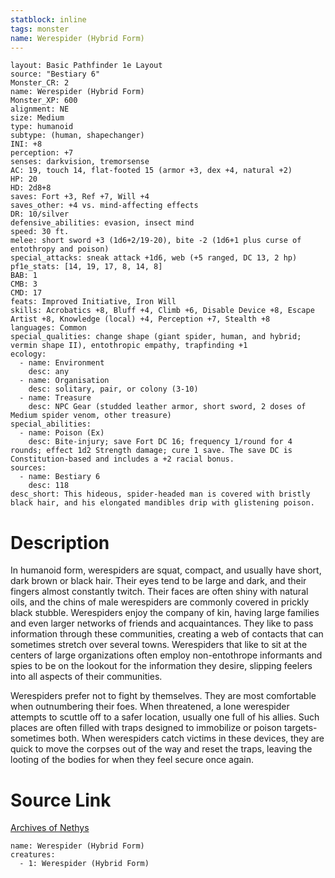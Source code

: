 ```yaml
---
statblock: inline
tags: monster
name: Werespider (Hybrid Form)
---
```

```statblock
layout: Basic Pathfinder 1e Layout
source: "Bestiary 6"
Monster_CR: 2
name: Werespider (Hybrid Form)
Monster_XP: 600
alignment: NE
size: Medium
type: humanoid
subtype: (human, shapechanger)
INI: +8
perception: +7
senses: darkvision, tremorsense
AC: 19, touch 14, flat-footed 15 (armor +3, dex +4, natural +2)
HP: 20
HD: 2d8+8
saves: Fort +3, Ref +7, Will +4
saves_other: +4 vs. mind-affecting effects
DR: 10/silver
defensive_abilities: evasion, insect mind
speed: 30 ft.
melee: short sword +3 (1d6+2/19-20), bite -2 (1d6+1 plus curse of entothropy and poison)
special_attacks: sneak attack +1d6, web (+5 ranged, DC 13, 2 hp)
pf1e_stats: [14, 19, 17, 8, 14, 8]
BAB: 1
CMB: 3
CMD: 17
feats: Improved Initiative, Iron Will
skills: Acrobatics +8, Bluff +4, Climb +6, Disable Device +8, Escape Artist +8, Knowledge (local) +4, Perception +7, Stealth +8
languages: Common
special_qualities: change shape (giant spider, human, and hybrid; vermin shape II), entothropic empathy, trapfinding +1
ecology:
  - name: Environment
    desc: any
  - name: Organisation
    desc: solitary, pair, or colony (3-10)
  - name: Treasure
    desc: NPC Gear (studded leather armor, short sword, 2 doses of Medium spider venom, other treasure)
special_abilities:
  - name: Poison (Ex)
    desc: Bite-injury; save Fort DC 16; frequency 1/round for 4 rounds; effect 1d2 Strength damage; cure 1 save. The save DC is Constitution-based and includes a +2 racial bonus.
sources:
  - name: Bestiary 6
    desc: 118
desc_short: This hideous, spider-headed man is covered with bristly black hair, and his elongated mandibles drip with glistening poison.
```
# Description
In humanoid form, werespiders are squat, compact, and usually have short, dark brown or black hair. Their eyes tend to be large and dark, and their fingers almost constantly twitch. Their faces are often shiny with natural oils, and the chins of male werespiders are commonly covered in prickly black stubble. Werespiders enjoy the company of kin, having large families and even larger networks of friends and acquaintances. They like to pass information through these communities, creating a web of contacts that can sometimes stretch over several towns. Werespiders that like to sit at the centers of large organizations often employ non-entothrope informants and spies to be on the lookout for the information they desire, slipping feelers into all aspects of their communities. 

Werespiders prefer not to fight by themselves. They are most comfortable when outnumbering their foes. When threatened, a lone werespider attempts to scuttle off to a safer location, usually one full of his allies. Such places are often filled with traps designed to immobilize or poison targets- sometimes both. When werespiders catch victims in these devices, they are quick to move the corpses out of the way and reset the traps, leaving the looting of the bodies for when they feel secure once again.
# Source Link
[Archives of Nethys](https://aonprd.com/MonsterDisplay.aspx?ItemName=Werespider%20(Hybrid%20Form))
```encounter-table
name: Werespider (Hybrid Form)
creatures:
  - 1: Werespider (Hybrid Form)
```

